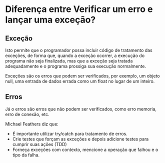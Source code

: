 # Diferença entre Verificar um erro e lançar uma exceção?

## Exceção
Isto permite que o programador possa incluir código de tratamento das exceções, de forma que, quando a exceção ocorrer, a execução do programa não seja finalizada, mas que a exceção seja tratada adequadamente e o programa prossiga sua execução normalmente.

Exceções são os erros que podem ser verificados, por exemplo, um objeto null, uma entrada de dados errada como um float no lugar de um inteiro.

## Erros

Já o erros são erros que não podem ser verificados, como erro memoria, erro de conexão, etc.


Michael Feathers diz que:

* É importante utilizar try/catch para tratamento de erros.
* Crie testes que forçam as exceções e depois adicione testes para cumprir suas ações (TDD)
* Forneça exceções com contexto, mencione a operação que falhou e o tipo da falha.
